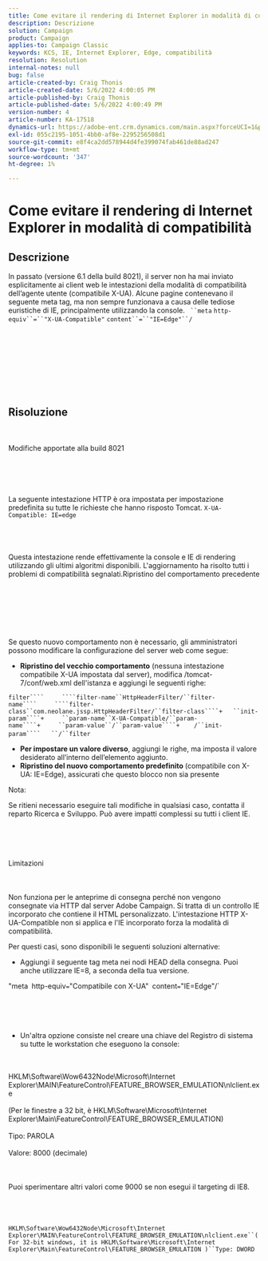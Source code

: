 ```yaml
---
title: Come evitare il rendering di Internet Explorer in modalità di compatibilità
description: Descrizione
solution: Campaign
product: Campaign
applies-to: Campaign Classic
keywords: KCS, IE, Internet Explorer, Edge, compatibilità
resolution: Resolution
internal-notes: null
bug: false
article-created-by: Craig Thonis
article-created-date: 5/6/2022 4:00:05 PM
article-published-by: Craig Thonis
article-published-date: 5/6/2022 4:00:49 PM
version-number: 4
article-number: KA-17518
dynamics-url: https://adobe-ent.crm.dynamics.com/main.aspx?forceUCI=1&pagetype=entityrecord&etn=knowledgearticle&id=71e22f95-55cd-ec11-a7b5-6045bd00d4f5
exl-id: 055c2195-1051-4bb0-af8e-2295256508d1
source-git-commit: e8f4ca2dd578944d4fe399074fab461de88ad247
workflow-type: tm+mt
source-wordcount: '347'
ht-degree: 1%

---
```


# Come evitare il rendering di Internet Explorer in modalità di compatibilità

## Descrizione


In passato (versione 6.1 della build 8021), il server non ha mai inviato esplicitamente ai client web le intestazioni della modalità di compatibilità dell’agente utente (compatibile X-UA). Alcune pagine contenevano il seguente meta tag, ma non sempre funzionava a causa delle tediose euristiche di IE, principalmente utilizzando la console.
` ``meta` `http-equiv``=``"X-UA-Compatible"` `content``=``"IE=Edge"``/`<br><br><br> <br><br><br> <br><br><br>

## Risoluzione

<br><br>Modifiche apportate alla build 8021<br><br><br><br> <br><br>
La seguente intestazione HTTP è ora impostata per impostazione predefinita su tutte le richieste che hanno risposto Tomcat.
`X-UA-Compatible: IE=edge`<br><br><br> <br><br>
Questa intestazione rende effettivamente la console e IE di rendering utilizzando gli ultimi algoritmi disponibili. L&#39;aggiornamento ha risolto tutti i problemi di compatibilità segnalati.Ripristino del comportamento precedente
<br><br><br><br> <br><br> <br><br>
Se questo nuovo comportamento non è necessario, gli amministratori possono modificare la configurazione del server web come segue:

- <b>Ripristino del vecchio comportamento</b> (nessuna intestazione compatibile X-UA impostata dal server), modifica /tomcat-7/conf/web.xml dell&#39;istanza e aggiungi le seguenti righe:

```filter````     ````filter-name``HttpHeaderFilter/``filter-name````     ````filter-class``com.neolane.jssp.HttpHeaderFilter/``filter-class````+   ``init-param````+     ``param-name``X-UA-Compatible/``param-name````+     ``param-value``/``param-value````+    /``init-param````   ``/``filter``` 
- <b>Per impostare un valore diverso</b>, aggiungi le righe, ma imposta il valore desiderato all’interno dell’elemento aggiunto.
- <b>Ripristino del nuovo comportamento predefinito </b>(compatibile con X-UA: IE=Edge), assicurati che questo blocco non sia presente


Nota:

Se ritieni necessario eseguire tali modifiche in qualsiasi caso, contatta il reparto Ricerca e Sviluppo. Può avere impatti complessi su tutti i client IE.


<br><br><br><br>Limitazioni<br><br> <br><br>
Non funziona per le anteprime di consegna perché non vengono consegnate via HTTP dal server Adobe Campaign. Si tratta di un controllo IE incorporato che contiene il HTML personalizzato. L&#39;intestazione HTTP X-UA-Compatible non si applica e l&#39;IE incorporato forza la modalità di compatibilità.

Per questi casi, sono disponibili le seguenti soluzioni alternative:

- Aggiungi il seguente tag meta nei nodi HEAD della consegna. Puoi anche utilizzare IE=8, a seconda della tua versione.

&quot;meta` `http-equiv``=``&quot;Compatibile con X-UA&quot;` `content``=``&quot;IE=Edge&quot;/` <br><br><br><br> 
- Un&#39;altra opzione consiste nel creare una chiave del Registro di sistema su tutte le workstation che eseguono la console:

<br><br>HKLM\Software\Wow6432Node\Microsoft\Internet Explorer\MAIN\FeatureControl\FEATURE_BROWSER_EMULATION\nlclient.exe<br><br>(Per le finestre a 32 bit, è HKLM\Software\Microsoft\Internet Explorer\Main\FeatureControl\FEATURE_BROWSER_EMULATION)<br><br>Tipo: PAROLA<br><br>Valore: 8000 (decimale)<br><br> <br><br>Puoi sperimentare altri valori come 9000 se non esegui il targeting di IE8.<br><br> <br><br><br>`HKLM\Software\Wow6432Node\Microsoft\Internet Explorer\MAIN\FeatureControl\FEATURE_BROWSER_EMULATION\nlclient.exe``(For 32-bit windows, it is HKLM\Software\Microsoft\Internet Explorer\Main\FeatureControl\FEATURE_BROWSER_EMULATION )``Type: DWORD`<br><br><br><br><br><br>

